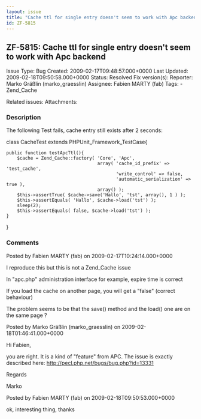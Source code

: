 ```yaml
---
layout: issue
title: "Cache ttl for single entry doesn't seem to work with Apc backend"
id: ZF-5815
---
```


ZF-5815: Cache ttl for single entry doesn't seem to work with Apc backend
-------------------------------------------------------------------------

 Issue Type: Bug Created: 2009-02-17T09:48:57.000+0000 Last Updated: 2009-02-18T09:50:58.000+0000 Status: Resolved Fix version(s): 
 Reporter:  Marko Gräßlin (marko\_graesslin)  Assignee:  Fabien MARTY (fab)  Tags: - Zend\_Cache
 
 Related issues: 
 Attachments: 
### Description

The following Test fails, cache entry still exists after 2 seconds:

class CacheTest extends PHPUnit\_Framework\_TestCase{

 
    public function testApcTtl(){
        $cache = Zend_Cache::factory( 'Core', 'Apc',
                                      array( 'cache_id_prefix' => 'test_cache',
                                             'write_control' => false,
                                             'automatic_serialization' => true ),
                                      array() );
        $this->assertTrue( $cache->save('Hallo', 'tst', array(), 1 ) );
        $this->assertEquals( 'Hallo', $cache->load('tst') );
        sleep(2);
        $this->assertEquals( false, $cache->load('tst') );
    }


}

 

 

### Comments

Posted by Fabien MARTY (fab) on 2009-02-17T10:24:14.000+0000

I reproduce this but this is not a Zend\_Cache issue

In "apc.php" administration interface for example, expire time is correct

If you load the cache on another page, you will get a "false" (correct behaviour)

The problem seems to be that the save() method and the load() one are on the same page ?

 

 

Posted by Marko Gräßlin (marko\_graesslin) on 2009-02-18T01:46:41.000+0000

Hi Fabien,

you are right. It is a kind of "feature" from APC. The issue is exactly described here: <http://pecl.php.net/bugs/bug.php?id=13331>

Regards

Marko

 

 

Posted by Fabien MARTY (fab) on 2009-02-18T09:50:53.000+0000

ok, interesting thing, thanks

 

 